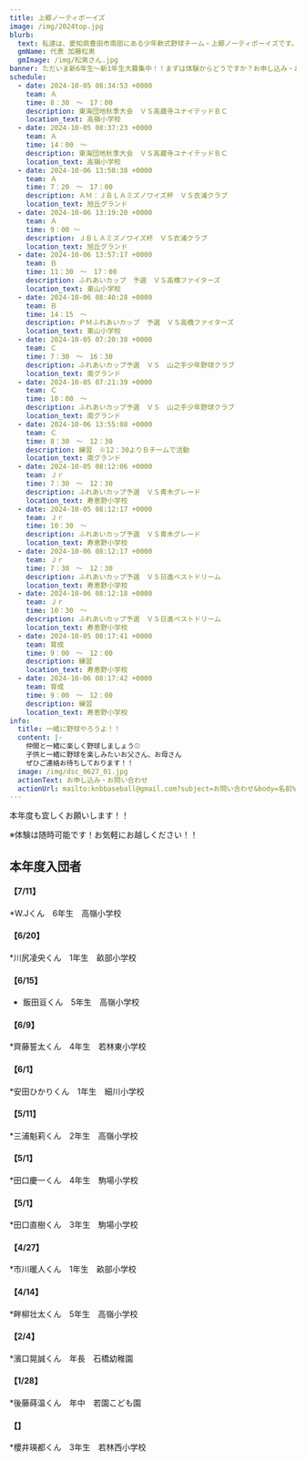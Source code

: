 ```yaml
---
title: 上郷ノーティボーイズ
image: /img/2024top.jpg
blurb:
  text: 私達は、愛知県豊田市南部にある少年軟式野球チーム・上郷ノーティボーイズです。野球を愛する少年・少女達の夢を育み、軟式野球を正しく指導し、体力向上と礼儀を養成します。また、親友同士の友情と交歓の場を与え、規則正しい明朗な少年・少女を育成することを目的としています。
  gmName: 代表 加藤松男
  gmImage: /img/松男さん.jpg
banner: ただいま新6年生～新1年生大募集中！！まずは体験からどうですか？お申し込み・お問い合わせはお気軽にどうぞ！！
schedule:
  - date: 2024-10-05 08:34:53 +0000
    team: Ａ
    time: 8：30　～　17：00
    description: 東海団地秋季大会　ＶＳ高蔵寺ユナイテッドＢＣ
    location_text: 高嶺小学校
  - date: 2024-10-05 08:37:23 +0000
    team: Ａ
    time: 14：00　～　
    description: 東海団地秋季大会　ＶＳ高蔵寺ユナイテッドＢＣ
    location_text: 高嶺小学校
  - date: 2024-10-06 13:50:38 +0000
    team: Ａ
    time: 7：20　～　17：00
    description: ＡＭ：ＪＢＬＡミズノワイズ杯　ＶＳ衣浦クラブ
    location_text: 旭丘グランド
  - date: 2024-10-06 13:19:20 +0000
    team: Ａ
    time: 9：00 ～　
    description: ＪＢＬＡミズノワイズ杯　ＶＳ衣浦クラブ
    location_text: 旭丘グランド
  - date: 2024-10-06 13:57:17 +0000
    team: Ｂ
    time: 11：30　～　17：00
    description: ふれあいカップ　予選　ＶＳ高橋ファイターズ
    location_text: 東山小学校
  - date: 2024-10-06 08:40:28 +0000
    team: Ｂ
    time: 14：15　～　
    description: ＰＭふれあいカップ　予選　ＶＳ高橋ファイターズ
    location_text: 東山小学校　
  - date: 2024-10-05 07:20:38 +0000
    team: Ｃ
    time: 7：30　～　16：30
    description: ふれあいカップ予選　ＶＳ　山之手少年野球クラブ
    location_text: 南グランド
  - date: 2024-10-05 07:21:39 +0000
    team: Ｃ
    time: 10：00　～　
    description: ふれあいカップ予選　ＶＳ　山之手少年野球クラブ
    location_text: 南グランド
  - date: 2024-10-06 13:55:08 +0000
    team: Ｃ
    time: 8：30　～　12：30
    description: 練習　※12：30よりＢチームで活動
    location_text: 南グランド
  - date: 2024-10-05 08:12:06 +0000
    team: Ｊｒ
    time: 7：30　～　12：30
    description: ふれあいカップ予選　ＶＳ青木グレード
    location_text: 寿恵野小学校
  - date: 2024-10-05 08:12:17 +0000
    team: Ｊｒ
    time: 10：30　～
    description: ふれあいカップ予選　ＶＳ青木グレード
    location_text: 寿恵野小学校
  - date: 2024-10-06 08:12:17 +0000
    team: Ｊｒ
    time: 7：30　～　12：30
    description: ふれあいカップ予選　ＶＳ日進ベストドリーム
    location_text: 寿恵野小学校
  - date: 2024-10-06 08:12:18 +0000
    team: Ｊｒ
    time: 10：30　～
    description: ふれあいカップ予選　ＶＳ日進ベストドリーム
    location_text: 寿恵野小学校
  - date: 2024-10-05 08:17:41 +0000
    team: 育成
    time: 9：00　～　12：00
    description: 練習
    location_text: 寿恵野小学校
  - date: 2024-10-06 08:17:42 +0000
    team: 育成
    time: 9：00　～　12：00
    description: 練習
    location_text: 寿恵野小学校
info:
  title: 一緒に野球やろうよ！！
  content: |-
    仲間と一緒に楽しく野球しましょう⚾
    子供と一緒に野球を楽しみたいお父さん、お母さん
    ぜひご連絡お待ちしております！！
  image: /img/dsc_0627_01.jpg
  actionText: お申し込み・お問い合わせ
  actionUrl: mailto:knbbaseball@gmail.com?subject=お問い合わせ&body=名前%20%3A%0D%0Aふりがな%20%3A%0D%0A電話%20%3A%0D%0A学校名%20%3A%0D%0A学年%20%3A%0D%0Aお問い合せ内容%20%3A（例、体験・見学・入団希望）
---
```

本年度も宜しくお願いします！！


※体験は随時可能です！お気軽にお越しください！！

## 本年度入団者

#### 【7/11】

*W.Jくん　6年生　高嶺小学校

#### 【6/20】

*川尻凌央くん　1年生　畝部小学校

#### 【6/15】

* 飯田亘くん　5年生　高嶺小学校

#### 【6/9】

*齊藤誓太くん　4年生　若林東小学校

#### 【6/1】

*安田ひかりくん　1年生　細川小学校

#### 【5/11】

*三浦魁莉くん　2年生　高嶺小学校

#### 【5/1】

*田口慶一くん　4年生　駒場小学校

#### 【5/1】

*田口直樹くん　3年生　駒場小学校

#### 【4/27】

*市川暖人くん　1年生　畝部小学校

#### 【4/14】

*畔柳壮太くん　5年生　高嶺小学校

#### 【2/4】

*濱口晃誠くん　年長　石橋幼稚園

#### 【1/28】

*後藤蒔温くん　年中　若園こども園

#### 【】

*櫻井瑛都くん　3年生　若林西小学校



